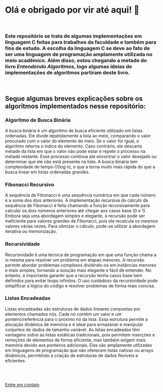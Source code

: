 # Olá e obrigado por vir até aqui! 👋
<br>

### Este repositório se trata de algumas implementações em linguagem C feitas para trabalhos da faculdade e também para fins de estudo. A escolha da linguagem C se deve ao fato de ser uma linguagem de programação amplamente utilizada no meio acadêmico. Além disso, estou chegando a metade do livro *Entendendo Algoritmos*, logo algumas ideias de implementações de algoritmos partiram deste livro.
<br>

## Segue algumas breves explicações sobre os algoritmos implementados nesse repositório:

### Algoritmo de Busca Binária
A busca binária é um algoritmo de busca eficiente utilizado em listas ordenadas. Ele divide repetidamente a lista ao meio, comparando o valor procurado com o valor do elemento do meio. Se o valor for igual, o algoritmo retorna o índice do elemento. Caso contrário, ele descarta metade da lista em que o valor não pode estar e repete o processo na metade restante. Esse processo continua até encontrar o valor desejado ou determinar que ele não está presente na lista. A busca binária tem complexidade de tempo O(log n), o que a torna muito mais rápida do que a busca linear em listas ordenadas grandes.

### Fibonacci Recursivo
A sequência de Fibonacci é uma sequência numérica em que cada número é a soma dos dois anteriores. A implementação recursiva do cálculo da sequência de Fibonacci é feita chamando a função recursivamente para calcular os dois números anteriores até chegar aos casos base (0 e 1). Embora seja uma abordagem simples e elegante, a recursão pode ser ineficiente para valores grandes de Fibonacci, pois ela recalcula os mesmos valores várias vezes. Para otimizar o cálculo, pode-se utilizar a abordagem iterativa ou memorização.

### Recursividade
Recursividade é uma técnica de programação em que uma função chama a si mesma para resolver um problema em etapas menores. A recursão permite abordar problemas complexos dividindo-os em instâncias menores e mais simples, tornando a solução mais elegante e fácil de entender. No entanto, é importante garantir que a recursão tenha casos base bem definidos para evitar loops infinitos. O uso cuidadoso da recursividade pode simplificar a lógica do código e resolver problemas de forma mais concisa.

### Listas Encadeadas
Listas encadeadas são estruturas de dados lineares compostas por elementos chamados nós. Cada nó contém um valor e um ponteiro/referência para o próximo nó da lista. Essa estrutura permite a alocação dinâmica de memória e é ideal para armazenar e manipular conjuntos de dados de tamanho variável. As listas encadeadas têm vantagens sobre as listas estáticas tradicionais, pois permitem inserções e remoções de elementos de forma eficiente, mas também exigem mais memória devido aos ponteiros adicionais. Elas são amplamente utilizadas em linguagens de programação que não oferecem listas nativas ou arrays dinâmicos, permitindo a criação de estruturas de dados flexíveis e eficientes.

<br>
<br>

<a href = "mailto:dev.kauanhenrick@gmail.com" >Entre em contato</a>
<br>
<br>

